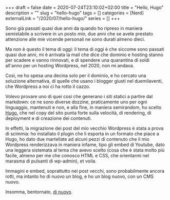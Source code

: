 +++ 
draft = false
date = 2020-07-24T23:10:02+02:00
title = "Hello, Hugo"
description = ""
slug = "hello-hugo" 
tags = []
categories = [Nerd]
externalLink = "/2020/07/hello-hugo/"
series = []
+++

Sono già passati quasi due anni da quando ho ripreso in maniera semistabile a scrivere in un posto _mio_, due anni che se avete prestato attenzione alle mie vicende personali ne sono durati almeno dieci.

Ma non è questo il tema di oggi: il tema di oggi è che siccome sono passati quasi due anni, mi è arrivata la mail che dice che dominio e hosting stanno per scadere e vanno rinnovati, e di spendere una quarantina di soldi all'anno per un hosting Wordpress, nel 2020, non mi andava.

Così, ne ho spesa una decina solo per il dominio, e ho cercato una soluzione alternativa, di quelle che usano i blogger giusti nel duemilaventi, che Wordpress a noi ci ha rotto il cazzo.

Volevo provare uno di quei cosi che generano i siti statici a partire dal markdown: ce ne sono diverse dozzine, praticamente uno per ogni linguaggio, mantenuti e non, e alla fine, in maniera semirandom, ho scelto [Hugo](https://gohugo.io/), che nel copy del sito punta forte sulla velocità, di rendering, di deployment e di creazione dei contenuti.

In effetti, la migrazione dei post del mio vecchio Wordpress è stata a prova di scimmia: ho installato il plugin che li esporta in un formato che piace a Hugo, ho dato due martellate ad alcuni pezzi di contenuto che il mio Wordpress renderizzava in maniera infame, tipo gli embed di Youtube, dato una leggera sistemata al tema che avevo scelto (cosa che è stata molto più facile, almeno per me che conosco HTML e CSS, che orientarmi nel marasma di pulsanti di wp-admin), et voila.

Immagini e embed, soprattutto nei post vecchi, sono probabilmente ancora rotti, ma intanto ho di nuovo un blog, e ho un blog nuovo, con un CMS nuovo.

Insomma, bentornato, [di nuovo](/2018/09/bentornato-raibaz/).
